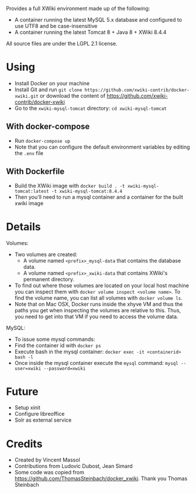 Provides a full XWiki environment made up of the following:
* A container running the latest MySQL 5.x database and configured to use UTF8 and be case-insensitive
* A container running the latest Tomcat 8 + Java 8 + XWiki 8.4.4

All source files are under the LGPL 2.1 license.

Using
=====

* Install Docker on your machine
* Install Git and run `git clone https://github.com/xwiki-contrib/docker-xwiki.git` or download the content of https://github.com/xwiki-contrib/docker-xwiki
* Go to the `xwiki-mysql-tomcat` directory: `cd xwiki-mysql-tomcat`

With docker-compose
-------------------

* Run `docker-compose up`
* Note that you can configure the default environment variables by editing the `.env` file

With Dockerfile
---------------

* Build the XWiki image with `docker build . -t xwiki-mysql-tomcat:latest -t xwiki-mysql-tomcat:8.4.4`
* Then you'll need to run a mysql container and a container for the built xwiki image

Details
=======

Volumes:
* Two volumes are created:
  * A volume named `<prefix>_mysql-data` that contains the database data.
  * A volume named `<prefix>_xwiki-data` that contains XWiki's permanent directory.
* To find out where those volumes are located on your local host machine you can inspect them with `docker volume inspect <volume name>`. To find the volume name, you can list all volumes with `docker volume ls`. 
* Note that on Mac OSX, Docker runs inside the xhyve VM and thus the paths you get when inspecting the volumes are relative to this. Thus, you need to get into that VM if you need to access the volume data. 

MySQL:
* To issue some mysql commands:
 * Find the container id with `docker ps` 
 * Execute bash in the mysql container: `docker exec -it <containerid> bash -l`
 * Once inside the mysql container execute the `mysql` command: `mysql --user=xwiki --password=xwiki`

Future
======

* Setup xinit
* Configure libreoffice
* Solr as external service

Credits
=======

* Created by Vincent Massol
* Contributions from Ludovic Dubost, Jean Simard
* Some code was copied from https://github.com/ThomasSteinbach/docker_xwiki. Thank you Thomas Steinbach